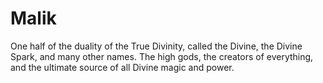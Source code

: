 # Malik

One half of the duality of the True Divinity, called the Divine, the Divine Spark, and many other names. The high gods, the creators of everything, and the ultimate source of all Divine magic and power. 

